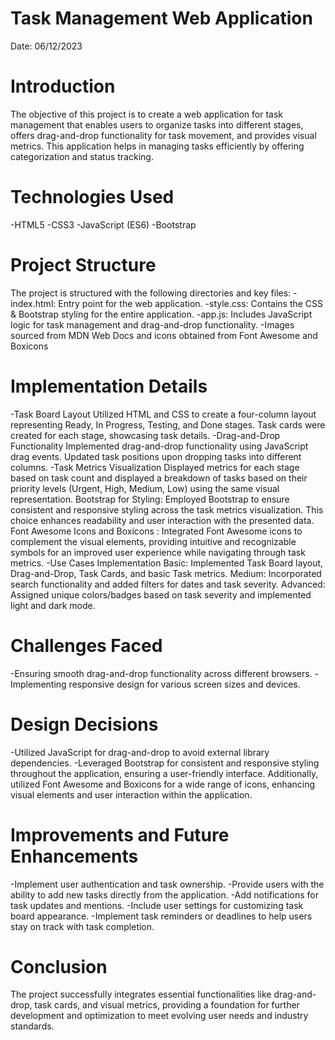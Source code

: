 
# Task Management Web Application                      
Date: 06/12/2023

# Introduction
The objective of this project is to create a web application for task management that enables users to organize tasks into different stages, offers drag-and-drop functionality for task movement, and provides visual metrics. This application helps in managing tasks efficiently by offering categorization and status tracking.

# Technologies Used 
-HTML5
-CSS3
-JavaScript (ES6)
-Bootstrap

# Project Structure
The project is structured with the following directories and key files:
-index.html: Entry point for the web application.
-style.css: Contains the CSS & Bootstrap styling for the entire application.
-app.js: Includes JavaScript logic for task management and drag-and-drop functionality.
-Images sourced from MDN Web Docs and icons obtained from Font Awesome and Boxicons

# Implementation Details
-Task Board Layout
Utilized HTML and CSS to create a four-column layout representing Ready, In Progress, Testing, and Done stages.
Task cards were created for each stage, showcasing task details.
-Drag-and-Drop Functionality
Implemented drag-and-drop functionality using JavaScript drag events.
Updated task positions upon dropping tasks into different columns.
-Task Metrics Visualization
Displayed metrics for each stage based on task count and displayed a breakdown of tasks based on their priority levels (Urgent, High, Medium, Low) using the same visual representation.
Bootstrap for Styling:
Employed Bootstrap to ensure consistent and responsive styling across the task metrics visualization. This choice enhances readability and user interaction with the presented data.
Font Awesome Icons and Boxicons :
Integrated Font Awesome icons to complement the visual elements, providing intuitive and recognizable symbols for an improved user experience while navigating through task metrics.
-Use Cases Implementation
Basic: Implemented Task Board layout, Drag-and-Drop, Task Cards, and basic Task metrics.
Medium: Incorporated search functionality and added filters for dates and task severity.
Advanced: Assigned unique colors/badges based on task severity and implemented light and dark mode.

# Challenges Faced
-Ensuring smooth drag-and-drop functionality across different browsers.
-Implementing responsive design for various screen sizes and devices.

# Design Decisions
-Utilized JavaScript for drag-and-drop to avoid external library dependencies.
-Leveraged Bootstrap for consistent and responsive styling throughout the application, ensuring a user-friendly interface. Additionally, utilized Font Awesome and Boxicons for a wide range of icons, enhancing visual elements and user interaction within the application.

# Improvements and Future Enhancements
-Implement user authentication and task ownership.
-Provide users with the ability to add new tasks directly from the application. 
-Add notifications for task updates and mentions.
-Include user settings for customizing task board appearance.
-Implement task reminders or deadlines to help users stay on track with task completion.

# Conclusion
The project successfully integrates essential functionalities like drag-and-drop, task cards, and visual metrics, providing a foundation for further development and optimization to meet evolving user needs and industry standards.
